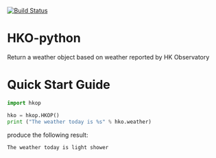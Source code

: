 [![Build Status](https://travis-ci.org/ttoleung/HKO-python.svg?branch=master)](https://travis-ci.org/ttoleung/HKO-python)

# HKO-python
Return a weather object based on weather reported by HK Observatory

# Quick Start Guide

~~~python
import hkop

hko = hkop.HKOP()
print ("The weather today is %s" % hko.weather)
~~~

produce the following result:

~~~
The weather today is light shower
~~~
